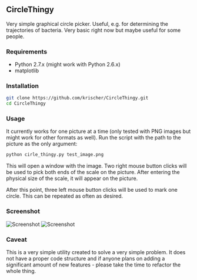 ## CircleThingy

Very simple graphical circle picker. Useful, e.g. for determining the trajectories of bacteria. Very basic right
now but maybe useful for some people.

### Requirements

* Python 2.7.x (might work with Python 2.6.x)
* matplotlib

### Installation

```bash
git clone https://github.com/krischer/CircleThingy.git
cd CircleThingy
```

### Usage

It currently works for one picture at a time (only tested with PNG images but might work for other formats as well).
Run the script with the path to the picture as the only argument:

```bash
python cirle_thingy.py test_image.png
```

This will open a window with the image. Two right mouse button clicks will be used to pick both ends of the scale on
the picture. After entering the physical size of the scale, it will appear on the picture.

After this point, three left mouse button clicks will be used to mark one circle. This can be repeated as often as
desired.

### Screenshot
![Screenshot](https://raw.github.com/krischer/CircleThingy/master/screenshot_1.png)
![Screenshot](https://raw.github.com/krischer/CircleThingy/master/screenshot_2.png)


### Caveat

This is a very simple utility created to solve a very simple problem. It does not have a proper code structure and
if anyone plans on adding a significant amount of new features - please take the time to refactor the whole thing.
